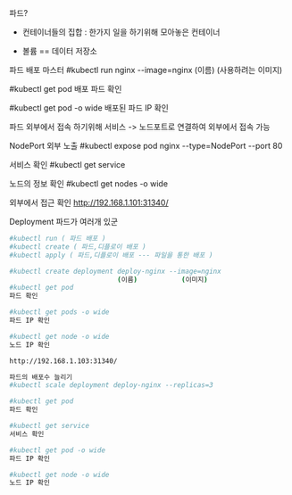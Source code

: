 파드?
- 컨테이너들의 집합 : 한가지 일을 하기위해 모아놓은 컨테이너
+ 볼륨 == 데이터 저장소

파드 배포
마스터 
#kubectl run nginx --image=nginx
            (이름)          (사용하려는 이미지)
			
#kubectl get pod
배포 파드 확인

#kubectl get pod -o wide
배포된 파드 IP 확인

파드 외부에서 접속 하기위해
서비스 -> 노드포트로 연결하여 외부에서 접속 가능

NodePort 외부 노출
#kubectl expose pod nginx --type=NodePort --port 80
 
서비스 확인
#kubectl get service

노드의 정보 확인
#kubectl get nodes -o wide

외부에서 접근 확인
http://192.168.1.101:31340/

Deployment
파드가 여러개 있군
```bash
#kubectl run ( 파드 배포 )
#kubectl create ( 파드,디플로이 배포 )
#kubectl apply ( 파드,디플로이 배포 --- 파일을 통한 배포 )

#kubectl create deployment deploy-nginx --image=nginx
                           (이름)           (이미지)
#kubectl get pod
파드 확인

#kubectl get pods -o wide
파드 IP 확인

#kubectl get node -o wide
노드 IP 확인

http://192.168.1.103:31340/

파드의 배포수 늘리기
#kubectl scale deployment deploy-nginx --replicas=3

#kubectl get pod
파드 확인

#kubectl get service
서비스 확인

#kubectl get pod -o wide
파드 IP 확인

#kubectl get node -o wide
노드 IP 확인


